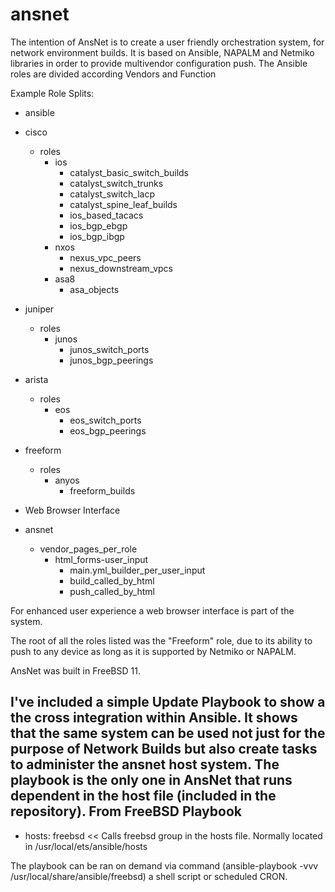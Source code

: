 # ansnet

The intention of AnsNet is to create a user friendly orchestration system, for network environment builds.
It is based on Ansible, NAPALM and Netmiko libraries in order to provide multivendor configuration push.
The Ansible roles are divided according Vendors and Function

Example Role Splits:
- ansible
 - cisco
   - roles
     - ios
        - catalyst_basic_switch_builds
        - catalyst_switch_trunks
        - catalyst_switch_lacp
        - catalyst_spine_leaf_builds
        - ios_based_tacacs
        - ios_bgp_ebgp
        - ios_bgp_ibgp
      - nxos
        - nexus_vpc_peers
        - nexus_downstream_vpcs
      - asa8
        - asa_objects
 - juniper
   - roles
     - junos
        - junos_switch_ports
        - junos_bgp_peerings
 - arista
   - roles
     - eos
        - eos_switch_ports
        - eos_bgp_peerings
 - freeform
   - roles
     - anyos
        - freeform_builds

- Web Browser Interface
 - ansnet
   - vendor_pages_per_role
     - html_forms-user_input
       - main.yml_builder_per_user_input
        - build_called_by_html
        - push_called_by_html

For enhanced user experience a web browser interface is part of the system.

The root of all the roles listed was the "Freeform" role, due to its ability to push to any device as long as it is supported by Netmiko or NAPALM.

AnsNet was built in FreeBSD 11.

I've included a simple Update Playbook to show a the cross integration within Ansible. It shows that the same system can be used not just for the purpose of Network Builds but also create tasks to administer the ansnet host system. The playbook is the only one in AnsNet that runs dependent in the host file (included in the repository).
From FreeBSD Playbook
---
- hosts: freebsd << Calls freebsd group in the hosts file. Normally located in /usr/local/ets/ansible/hosts

The playbook can be ran on demand via command (ansible-playbook -vvv /usr/local/share/ansible/freebsd) a shell script or scheduled CRON.
